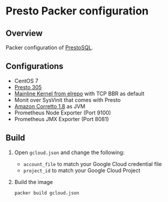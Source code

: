# Presto Packer configuration
## Overview

Packer configuration of [PrestoSQL](https://prestosql.io).

## Configurations

- CentOS 7
- [Presto 305](https://prestosql.io/docs/current/release/release-305.html)
- [Mainline Kernel from elrepo](https://elrepo.org/tiki/kernel-ml) with TCP BBR as default
- Monit over SysVinit that comes with Presto
- [Amazon Corretto 1.8](https://aws.amazon.com/corretto/) as JVM
- Prometheus Node Exporter (Port 9100)
- Prometheus JMX Exporter (Port 8081)

## Build

1. Open `gcloud.json` and change the following:
    - `account_file` to match your Google Cloud  credential file
    - `project_id` to match your Google Cloud Project
2. Build the image

    ```sh
    packer build gcloud.json
    ```
